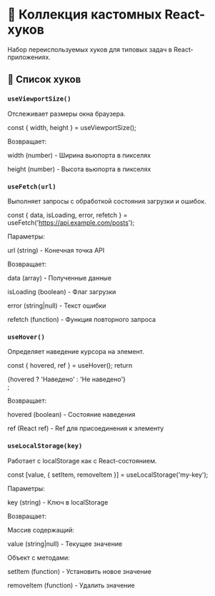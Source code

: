 # 🎣 Коллекция кастомных React-хуков

Набор переиспользуемых хуков для типовых задач в React-приложениях.

## 📜 Список хуков

### `useViewportSize()`

Отслеживает размеры окна браузера.

const { width, height } = useViewportSize();

Возвращает:

width (number) - Ширина вьюпорта в пикселях

height (number) - Высота вьюпорта в пикселях

### `useFetch(url)`

Выполняет запросы с обработкой состояния загрузки и ошибок.

const { data, isLoading, error, refetch } = useFetch('https://api.example.com/posts');

Параметры:

url (string) - Конечная точка API

Возвращает:

data (array) - Полученные данные

isLoading (boolean) - Флаг загрузки

error (string|null) - Текст ошибки

refetch (function) - Функция повторного запроса

### `useHover()`

Определяет наведение курсора на элемент.

const { hovered, ref } = useHover();
return <div ref={ref}>{hovered ? 'Наведено' : 'Не наведено'}</div>;

Возвращает:

hovered (boolean) - Состояние наведения

ref (React ref) - Ref для присоединения к элементу

### `useLocalStorage(key)`

Работает с localStorage как с React-состоянием.

const [value, { setItem, removeItem }] = useLocalStorage('my-key');

Параметры:

key (string) - Ключ в localStorage

Возвращает:

Массив содержащий:

value (string|null) - Текущее значение

Объект с методами:

setItem (function) - Установить новое значение

removeItem (function) - Удалить значение

```

```
